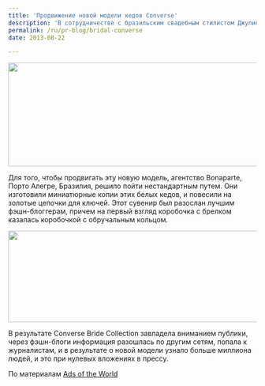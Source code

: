 ```yaml
---
title: 'Продвижение новой модели кедов Converse'
description: 'В сотрудничестве с бразильским свадебным стилистом Джулией Голдензон, Converse создали новую модель кедов, свадебные белые кеды для невесты.'
permalink: /ru/pr-blog/bridal-converse
date: 2013-08-22

---
```


<img src="{{ site.assets }}/upload/conversewedding.jpg" alt="" class="post__img" width="580" height="210">

Для того, чтобы продвигать эту новую модель, агентство Bonaparte, Порто Алегре, Бразилия, решило пойти нестандартным путем. Они изготовили миниатюрные копии этих белых кедов, и повесили на золотые цепочки для ключей. Этот сувенир был разослан лучшим фэшн-блоггерам, причем на первый взгляд коробочка с брелком казалась коробочкой с обручальным кольцом.

<img src="{{ site.assets }}/upload/weddingconverse.jpg" alt="" class="post__img" width="578" height="185">

В результате Converse Bride Collection завладела вниманием публики, через фэшн-блоги информация разошлась по другим сетям, попала к журналистам, и в результате о новой модели узнало больше миллиона людей, и это при нулевых вложениях в прессу.

По материалам <a href="https://adsoftheworld.com/media/dm/converse_bride_collection?size=original">Ads of the World</a>

